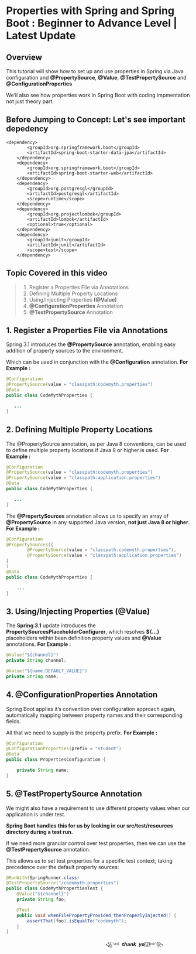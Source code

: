 # Properties with Spring and Spring Boot : Beginner to Advance Level | Latest Update

## Overview
This tutorial will show how to set up and use properties in Spring via Java configuration and **@PropertySource**, **@Value**, **@TestPropertySource** and **@ConfigurationProperties**

We’ll also see how properties work in Spring Boot with coding impmentation not just theory part.

## Before Jumping to Concept: Let's see important depedency

    <dependency>
            <groupId>org.springframework.boot</groupId>
            <artifactId>spring-boot-starter-data-jpa</artifactId>
        </dependency>
        <dependency>
            <groupId>org.springframework.boot</groupId>
            <artifactId>spring-boot-starter-web</artifactId>
        </dependency>
        <dependency>
            <groupId>org.postgresql</groupId>
            <artifactId>postgresql</artifactId>
            <scope>runtime</scope>
        </dependency>
        <dependency>
            <groupId>org.projectlombok</groupId>
            <artifactId>lombok</artifactId>
            <optional>true</optional>
        </dependency>
        <dependency>
            <groupId>junit</groupId>
            <artifactId>junit</artifactId>
            <scope>test</scope>
        </dependency>

## Topic Covered in this video

>1. Register a Properties File via Annotations
>2. Defining Multiple Property Locations
>3. Using/Injecting Properties **(@Value)**
>4. **@ConfigurationProperties** Annotation
>5. **@TestPropertySource** Annotation

## 1. Register a Properties File via Annotations

Spring 3.1 introduces the **@PropertySource** annotation, enabling easy addition of property sources to the environment.

Which can be used in conjunction with the **@Configuration** annotation.
**For Example :**
```java
@Configuration
@PropertySource(value = "classpath:codemyth.properties")
@Data
public class CodeMythProperties {

   ...
}
```

## 2. Defining Multiple Property Locations
The @PropertySource annotation, as per Java 8 conventions, can be used to define multiple property locations if Java 8 or higher is used.
**For Example :**
```java
@Configuration
@PropertySource(value = "classpath:codemyth.properties")
@PropertySource(value = "classpath:application.properties")
@Data
public class CodeMythProperties {

   ...
}
```

The **@PropertySources** annotation allows us to specify an array of **@PropertySource** in any supported Java version, **not just Java 8 or higher**.
**For Example :**
```java
@Configuration
@PropertySources({
        @PropertySource(value = "classpath:codemyth.properties"),
        @PropertySource(value = "classpath:application.properties")
}
)
@Data
public class CodeMythProperties {

    ...
}
```

## 3. Using/Injecting Properties **(@Value)**
The **Spring 3.1** update introduces the **PropertySourcesPlaceholderConfigurer**, 
which resolves **${…}** placeholders within bean definition property values and **@Value** annotations.
**For Example :**
```java
@Value("${channel}")
private String channel;

@Value("${name:DEFAULT_VALUE}")
private String name;
```

## 4. **@ConfigurationProperties** Annotation
Spring Boot applies it’s convention over configuration approach again, automatically mapping between property names and their corresponding fields. 

All that we need to supply is the property prefix.
**For Example :**

```java
@Configuration
@ConfigurationProperties(prefix = "student")
@Data
public class PropertiesConfiguration {

    private String name;
}
```

## 5. **@TestPropertySource** Annotation
We might also have a requirement to use different property values when our application is under test.

**Spring Boot handles this for us by looking in our src/test/resources directory during a test run.**

If we need more granular control over test properties, then we can use the **@TestPropertySource** annotation.

This allows us to set test properties for a specific test context, taking precedence over the default property sources:
```java
@RunWith(SpringRunner.class)
@TestPropertySource("/codemyth.properties")
public class CodeMythPropertiesTest {
    @Value("${channel}")
    private String foo;

    @Test
    public void whenFilePropertyProvided_thenProperlyInjected() {
        assertThat(foo).isEqualTo("codemyth");
    }
}
```

                                          ꧁༺ 𝙩𝙝𝙖𝙣𝙠 𝙮𝙤🅄༻꧂
